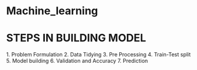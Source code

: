 # Machine_learning
<h1>STEPS IN BUILDING MODEL</h1>
1. Problem Formulation</n>
2. Data Tidying
3. Pre Processing
4. Train-Test split
5. Model building
6. Validation and Accuracy
7. Prediction

